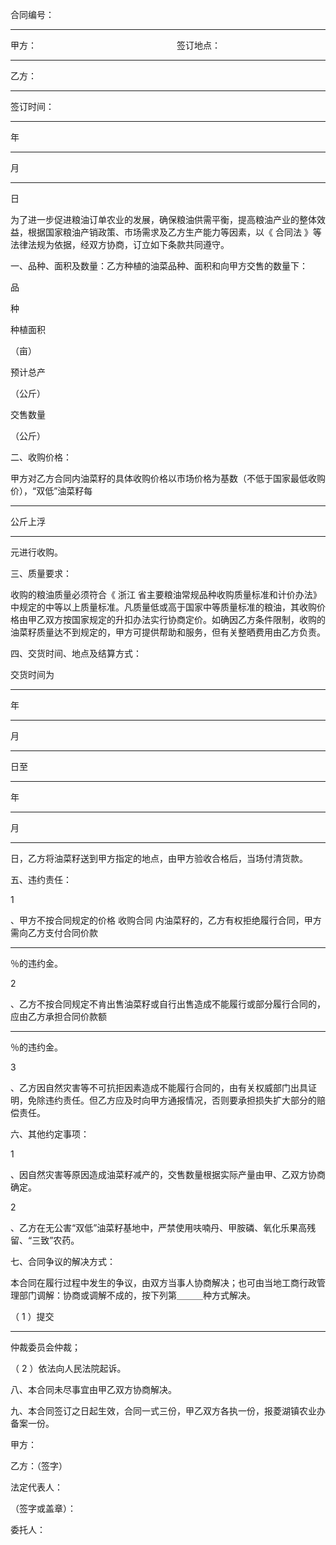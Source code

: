 
 



合同编号：
__________________



甲方：　　　　　　　　　　　　　　　　签订地点：
__________________



乙方： 

_______________________



        

签订时间：
______
年
____
月
____
日




 


为了进一步促进粮油订单农业的发展，确保粮油供需平衡，提高粮油产业的整体效益，根据国家粮油产销政策、市场需求及乙方生产能力等因素，以《
合同法
》等法律法规为依据，经双方协商，订立如下条款共同遵守。




一、品种、面积及数量：乙方种植的油菜品种、面积和向甲方交售的数量下：







 

  

   

品

   

种





   

种植面积




（亩）





   

预计总产




（公斤）





   

交售数量




（公斤）





  

  

   

 



   

 



   

 



   

 



  

  

   

 



   

 



   

 



   

 



  

  

   

 



   

 



   

 



   

 



  

 






    


二、收购价格：




甲方对乙方合同内油菜籽的具体收购价格以市场价格为基数（不低于国家最低收购价），“双低”油菜籽每
_______
公斤上浮
______
元进行收购。





    


三、质量要求：




收购的粮油质量必须符合《
浙江
省主要粮油常规品种收购质量标准和计价办法》中规定的中等以上质量标准。凡质量低或高于国家中等质量标准的粮油，其收购价格由甲乙双方按国家规定的升扣办法实行协商定价。如确因乙方条件限制，收购的油菜籽质量达不到规定的，甲方可提供帮助和服务，但有关整晒费用由乙方负责。





    


四、交货时间、地点及结算方式：




交货时间为
______
年
____
月
____
日至
______
年
____
月
____
日，乙方将油菜籽送到甲方指定的地点，由甲方验收合格后，当场付清货款。





    


五、违约责任：





    
1

、甲方不按合同规定的价格
收购合同
内油菜籽的，乙方有权拒绝履行合同，甲方需向乙方支付合同价款
______
％的违约金。





    
2

、乙方不按合同规定不肯出售油菜籽或自行出售造成不能履行或部分履行合同的，应由乙方承担合同价款额
______
％的违约金。





    
3

、乙方因自然灾害等不可抗拒因素造成不能履行合同的，由有关权威部门出具证明，免除违约责任。但乙方应及时向甲方通报情况，否则要承担损失扩大部分的赔偿责任。




六、其他约定事项：





    
1

、因自然灾害等原因造成油菜籽减产的，交售数量根据实际产量由甲、乙双方协商确定。





    
2

、乙方在无公害“双低”油菜籽基地中，严禁使用呋喃丹、甲胺磷、氧化乐果高残留、“三致”农药。





    


七、合同争议的解决方式：




本合同在履行过程中发生的争议，由双方当事人协商解决；也可由当地工商行政管理部门调解：协商或调解不成的，按下列第＿＿＿种方式解决。





   


（
1
）提交
_______________________
仲裁委员会仲裁；





   


（
2
）依法向人民法院起诉。





    


八、本合同未尽事宜由甲乙双方协商解决。





    


九、本合同签订之日起生效，合同一式三份，甲乙双方各执一份，报菱湖镇农业办备案一份。




甲方：

                                  

乙方：（签字）




 


 


法定代表人： 

                          

（签字或盖章）：




 


委托人：




 


 

 
 
 
 
 
  


  
 

  


  


  
 
 
 
 

